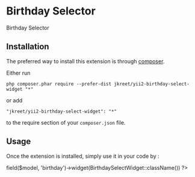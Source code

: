 Birthday Selector
=================
Birthday Selector

Installation
------------

The preferred way to install this extension is through [composer](http://getcomposer.org/download/).

Either run

```
php composer.phar require --prefer-dist jkreet/yii2-birthday-select-widget "*"
```

or add

```
"jkreet/yii2-birthday-select-widget": "*"
```

to the require section of your `composer.json` file.


Usage
-----

Once the extension is installed, simply use it in your code by  :

<?= $form->field($model, 'birthday')->widget(BirthdaySelectWidget::className()) ?>